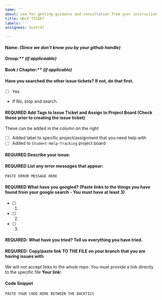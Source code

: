 ```yaml
---
name: ''
about: use for getting guidance and consultation from your instruction team
title: HELP TICKET
labels: ''
assignees: Scott47

---
```


#### Name: *(Since we don't know you by your github handle)*
#### Group:** *(if applicaable)*
#### Book / Chapter:** *(if applicable)* 

#### Have you searched the other issue tickets? If not, do that first. 
- [ ] Yes
- If No, stop and search.

####  REQUIRED Add Tags to Issue Ticket and Assign to Project Board (Check these prior to creating the issue ticket)
These can be added in the column on the right
- [ ] Added label to specific project/assignment that you need help with
- [ ] Added to `Student-Help-Tracking` project board

#### REQUIRED Describe your issue:
>>

#### REQUIRED List any error messages that appear:
```
PASTE ERROR MESSAGE HERE
```

#### REQUIRED What have you googled? (Paste links to the things you have found from your google search - You must have at least 3)
- [ ] 1. 
- [ ] 2. 
- [ ] 3. 

#### REQUIRED: What have you tried? Tell us everything you have tried. 
>>

#### REQUIRED: Copy/paste link TO THE FILE on your branch that you are having issues with
We will not accept links to the whole repo. You must provide a link directly to the specific file
**Your link:**

#### Code Snippet

```
PASTE YOUR CODE HERE BETWEEN THE BACKTICS
```
